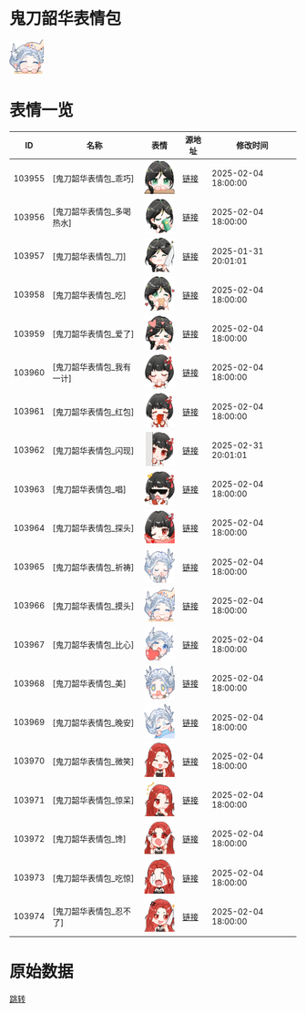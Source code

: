 # 鬼刀韶华表情包

<img src="./cover.png" height="60" alt="cover" />

# 表情一览

|ID|名称|表情|源地址|修改时间|
|----|----|----|----|----|
|103955|[鬼刀韶华表情包_乖巧]|<img src="./pic/103955_%5B鬼刀韶华表情包_乖巧%5D.png" height="60" alt="乖巧"/>|[链接](https://i0.hdslb.com/bfs/garb/faa0c2f0c864072258d54ae4baeea16e8788f91a.png)|2025-02-04 18:00:00|
|103956|[鬼刀韶华表情包_多喝热水]|<img src="./pic/103956_%5B鬼刀韶华表情包_多喝热水%5D.png" height="60" alt="多喝热水"/>|[链接](https://i0.hdslb.com/bfs/garb/31765164972d22e377e835b65742948c9b27a394.png)|2025-02-04 18:00:00|
|103957|[鬼刀韶华表情包_刀]|<img src="./pic/103957_%5B鬼刀韶华表情包_刀%5D.png" height="60" alt="刀"/>|[链接](https://i0.hdslb.com/bfs/garb/ebb87e03e07d69ff4bd2a1a9513444bfd236a6b2.png)|2025-01-31 20:01:01|
|103958|[鬼刀韶华表情包_吃]|<img src="./pic/103958_%5B鬼刀韶华表情包_吃%5D.png" height="60" alt="吃"/>|[链接](https://i0.hdslb.com/bfs/garb/e6fe15efbceb945123aab280f4ba94bb0976cc53.png)|2025-02-04 18:00:00|
|103959|[鬼刀韶华表情包_爱了]|<img src="./pic/103959_%5B鬼刀韶华表情包_爱了%5D.png" height="60" alt="爱了"/>|[链接](https://i0.hdslb.com/bfs/garb/cd1f2ffb537efa7b21d021f25e204abaf601be7c.png)|2025-02-04 18:00:00|
|103960|[鬼刀韶华表情包_我有一计]|<img src="./pic/103960_%5B鬼刀韶华表情包_我有一计%5D.png" height="60" alt="我有一计"/>|[链接](https://i0.hdslb.com/bfs/garb/50cdc666d14075b62bae6ed4b960cd8fb2c47e6f.png)|2025-02-04 18:00:00|
|103961|[鬼刀韶华表情包_红包]|<img src="./pic/103961_%5B鬼刀韶华表情包_红包%5D.png" height="60" alt="红包"/>|[链接](https://i0.hdslb.com/bfs/garb/1bc6e7ef4f5e2589a576e6d9f62636de15e8ca84.png)|2025-02-04 18:00:00|
|103962|[鬼刀韶华表情包_闪现]|<img src="./pic/103962_%5B鬼刀韶华表情包_闪现%5D.png" height="60" alt="闪现"/>|[链接](https://i0.hdslb.com/bfs/garb/b7093c0a9db82b23853125110404c89102ebe307.png)|2025-02-31 20:01:01|
|103963|[鬼刀韶华表情包_唱]|<img src="./pic/103963_%5B鬼刀韶华表情包_唱%5D.png" height="60" alt="唱"/>|[链接](https://i0.hdslb.com/bfs/garb/b2c37048a69141d9ac91c71b3a95a7cf902e0e91.png)|2025-02-04 18:00:00|
|103964|[鬼刀韶华表情包_探头]|<img src="./pic/103964_%5B鬼刀韶华表情包_探头%5D.png" height="60" alt="探头"/>|[链接](https://i0.hdslb.com/bfs/garb/e93cf3fd2f950275641aea0a9d404304fa0dfe25.png)|2025-02-04 18:00:00|
|103965|[鬼刀韶华表情包_祈祷]|<img src="./pic/103965_%5B鬼刀韶华表情包_祈祷%5D.png" height="60" alt="祈祷"/>|[链接](https://i0.hdslb.com/bfs/garb/40b06b0b6a2beb98055d99ae341d990164e23918.png)|2025-02-04 18:00:00|
|103966|[鬼刀韶华表情包_摸头]|<img src="./pic/103966_%5B鬼刀韶华表情包_摸头%5D.png" height="60" alt="摸头"/>|[链接](https://i0.hdslb.com/bfs/garb/2c544ebd4c9d3443a7b146f0fc967c94f912825e.png)|2025-02-04 18:00:00|
|103967|[鬼刀韶华表情包_比心]|<img src="./pic/103967_%5B鬼刀韶华表情包_比心%5D.png" height="60" alt="比心"/>|[链接](https://i0.hdslb.com/bfs/garb/e20d013f7524791c0cbb9d209ad553f0bea38deb.png)|2025-02-04 18:00:00|
|103968|[鬼刀韶华表情包_美]|<img src="./pic/103968_%5B鬼刀韶华表情包_美%5D.png" height="60" alt="美"/>|[链接](https://i0.hdslb.com/bfs/garb/66237e410aa5316a72cf93358f154a2e2dc5801b.png)|2025-02-04 18:00:00|
|103969|[鬼刀韶华表情包_晚安]|<img src="./pic/103969_%5B鬼刀韶华表情包_晚安%5D.png" height="60" alt="晚安"/>|[链接](https://i0.hdslb.com/bfs/garb/06b73197221ad12f206e854be325679850006898.png)|2025-02-04 18:00:00|
|103970|[鬼刀韶华表情包_微笑]|<img src="./pic/103970_%5B鬼刀韶华表情包_微笑%5D.png" height="60" alt="微笑"/>|[链接](https://i0.hdslb.com/bfs/garb/ac6a38da9d75300171e01173167a4aa4b39420af.png)|2025-02-04 18:00:00|
|103971|[鬼刀韶华表情包_惊呆]|<img src="./pic/103971_%5B鬼刀韶华表情包_惊呆%5D.png" height="60" alt="惊呆"/>|[链接](https://i0.hdslb.com/bfs/garb/c7e6d9a2eae22b20a375145ca608357bda2384e0.png)|2025-02-04 18:00:00|
|103972|[鬼刀韶华表情包_馋]|<img src="./pic/103972_%5B鬼刀韶华表情包_馋%5D.png" height="60" alt="馋"/>|[链接](https://i0.hdslb.com/bfs/garb/6ab469d26111d8fdceaf8f4d034f7bc72a938f5c.png)|2025-02-04 18:00:00|
|103973|[鬼刀韶华表情包_吃惊]|<img src="./pic/103973_%5B鬼刀韶华表情包_吃惊%5D.png" height="60" alt="吃惊"/>|[链接](https://i0.hdslb.com/bfs/garb/3141229d0e882738fc9e1d0d061c2669b186ccaa.png)|2025-02-04 18:00:00|
|103974|[鬼刀韶华表情包_忍不了]|<img src="./pic/103974_%5B鬼刀韶华表情包_忍不了%5D.png" height="60" alt="忍不了"/>|[链接](https://i0.hdslb.com/bfs/garb/52c437c7e9063fab7bf213c594931cf168e50943.png)|2025-02-04 18:00:00|

# 原始数据

[跳转](./raw.json)

